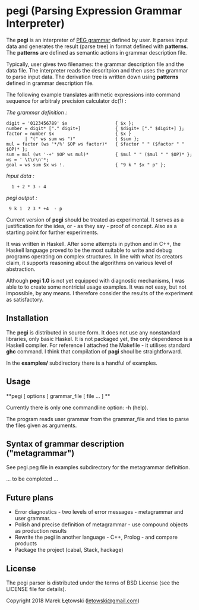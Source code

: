 # pegi (Parsing Expression Grammar Interpreter)

The **pegi** is an interpreter of [PEG grammar](https://en.wikipedia.org/wiki/Parsing_expression_grammar) defined by user.  It parses 
input data and generates the result (parse tree) in format defined 
with **patterns**.  The **patterns** are defined as semantic actions in
grammar description file.

Typically, user gives two filenames: the grammar description file and the data file.
The interpreter reads the descritpion and then uses the grammar to parse input data.
The derivation tree is written down using **patterns** defined in grammar description file.

The following example translates arithmetic expressions into command sequence for arbitraly precision
calculator dc(1) :

*The grammar definition :*

```
digit = '0123456789' $x                  { $x };
number = digit* ["." digit+]             { $digit+ ["." $digit+] };
factor = number $x                       { $x }
       | "(" ws sum ws ")"               { $sum }; 
mul = factor (ws '*/%' $OP ws factor)*   { $factor " " ($factor " " $OP)* };
sum = mul (ws '-+' $OP ws mul)*          { $mul " " ($mul " " $OP)* };
ws = ' \t\r\n'*;
goal = ws sum $x ws !.                   { "9 k " $x " p" };
   ```    

*Input data :*
``` 
  1 + 2 * 3 - 4 
```

*pegi output :*
``` 
 9 k 1  2 3 * +4  - p
```

Current version of **pegi** should be treated as experimental.  It serves as a justification for the idea, 
or - as they say - proof of concept.  Also as a starting point for further experiments.

It was written in Haskell. After some attempts in python and in C++, the Haskell language proved to be the 
most suitable to write and debug programs operating on complex structures.  In line with what its creators claim, 
it supports reasoning about the algorithms on various level of abstraction.

Although **pegi 1.0** is not yet equipped with diagnostic mechanisms, I was able to 
to create some nontricial usage examples.  It was not easy, but not impossible, by any means.
I therefore consider the results of the experiment as satisfactory.

## Installation

The **pegi** is distributed in source form.  It does not use any nonstandard libraries, 
only basic Haskel.  It is not packaged yet, the only dependence is a Haskell compiler.
For reference I attached the Makefile - it utilises standard **ghc** command. 
I think that compilation of **pagi** shoul be straightforward.  

In the **examples/** subdirectory there is a handful of examples.

## Usage

**pegi [ options ] grammar_file [ file ... ] **

Currently there is only one commandline option: -h (help).

The program reads user grammar from the grammar_file and tries to parse the files given as arguments.

## Syntax of grammar description ("metagrammar") 

See pegi.peg file in examples subdirectory for the metagrammar definition.

... to be completed ...

## Future plans

- Error diagnostics - two levels of error messages - metagrammar and user grammar.
- Polish and precise definition of metagrammar - use compound objects as production results
- Rewrite the pegi in another language - C++, Prolog - and compare products
- Package the project (cabal, Stack, hackage)

## License

The pegi parser is distributed under the terms of BSD License (see the LICENSE file for details).

Copyright 2018 Marek Łętowski (letowski@gmail.com) 
